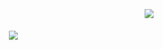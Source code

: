 <img align="right" src="https://visitor-badge.laobi.icu/badge?page_id=tallestgabs.tallestgabs" />

<h1 align="center">
  <img src="https://readme-typing-svg.herokuapp.com/?
font=Righteous&size=35&center=true&vCenter=true&width=500&height=70&duration=4000&lines=Olá+👋;+Bem+Vindo+ao+meu+Perfil!+😎+🔥;" />
</h1>




